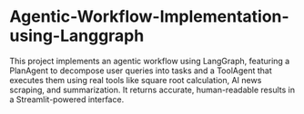 # Agentic-Workflow-Implementation-using-Langgraph
This project implements an agentic workflow using LangGraph, featuring a PlanAgent to decompose user queries into tasks and a ToolAgent that executes them using real tools like square root calculation, AI news scraping, and summarization. It returns accurate, human-readable results in a Streamlit-powered interface.
